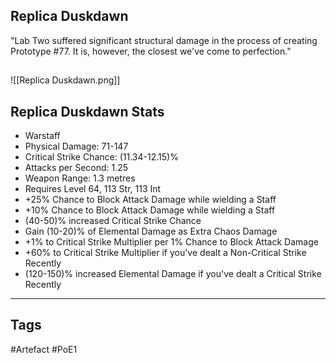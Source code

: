 ## Replica Duskdawn
"Lab Two suffered significant structural damage in the process of creating
Prototype #77. It is, however, the closest we've come to perfection."
##
![[Replica Duskdawn.png]]
## Replica Duskdawn Stats
- Warstaff
- Physical Damage: 71-147
- Critical Strike Chance: (11.34-12.15)%
- Attacks per Second: 1.25
- Weapon Range: 1.3 metres
- Requires Level 64, 113 Str, 113 Int
- +25% Chance to Block Attack Damage while wielding a Staff
- +10% Chance to Block Attack Damage while wielding a Staff
- (40-50)% increased Critical Strike Chance
- Gain (10-20)% of Elemental Damage as Extra Chaos Damage
- +1% to Critical Strike Multiplier per 1% Chance to Block Attack Damage
- +60% to Critical Strike Multiplier if you've dealt a Non-Critical Strike Recently
- (120-150)% increased Elemental Damage if you've dealt a Critical Strike Recently


---
## Tags
#Artefact
#PoE1